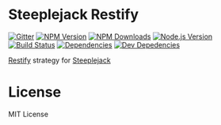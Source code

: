 # Steeplejack Restify

[![Gitter][gitter-image]][gitter-url]
[![NPM Version][npm-image]][npm-url]
[![NPM Downloads][downloads-image]][downloads-url]
[![Node.js Version][node-version-image]][node-version-url]
[![Build Status][travis-image]][travis-url]
[![Dependencies][dependencies-image]][dependencies-url]
[![Dev Depedencies][dev-dependencies-image]][dev-dependencies-url]

[Restify](http://restify.com) strategy for [Steeplejack](http://steeplejack.info)

# License

MIT License

[npm-image]: https://img.shields.io/npm/v/steeplejack-restify.svg?style=flat
[downloads-image]: https://img.shields.io/npm/dm/steeplejack-restify.svg?style=flat
[node-version-image]: https://img.shields.io/badge/node.js-%3E%3D_0.10-brightgreen.svg?style=flat
[travis-image]: https://img.shields.io/travis/riggerthegeek/steeplejack-restify.svg?style=flat
[dependencies-image]: https://img.shields.io/david/riggerthegeek/steeplejack-restify.svg?style=flat
[dev-dependencies-image]: https://img.shields.io/david/dev/riggerthegeek/steeplejack-restify.svg?style=flat
[gitter-image]: https://img.shields.io/badge/GITTER-JOIN%20CHAT%20%E2%86%92-1DCE73.svg?style=flat

[npm-url]: https://npmjs.org/package/steeplejack-restify
[node-version-url]: http://nodejs.org/download/
[travis-url]: https://travis-ci.org/riggerthegeek/steeplejack-restify
[downloads-url]: https://npmjs.org/package/steeplejack-restify
[dependencies-url]: https://david-dm.org/riggerthegeek/steeplejack-restify
[dev-dependencies-url]: https://david-dm.org/riggerthegeek/steeplejack-restify#info=devDependencies&view=table
[gitter-url]: https://gitter.im/riggerthegeek/steeplejack?utm_source=badge&utm_medium=badge&utm_campaign=pr-badge&utm_content=body_badge
